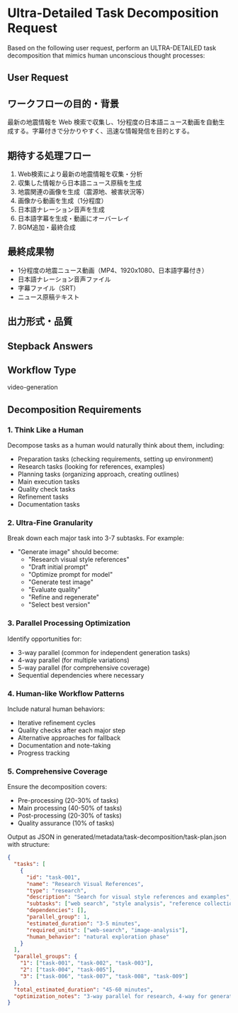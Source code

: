 # Ultra-Detailed Task Decomposition Request

Based on the following user request, perform an ULTRA-DETAILED task decomposition that mimics human unconscious thought processes:

## User Request
## ワークフローの目的・背景

最新の地震情報を Web 検索で収集し、1分程度の日本語ニュース動画を自動生成する。字幕付きで分かりやすく、迅速な情報発信を目的とする。

## 期待する処理フロー
1. Web検索により最新の地震情報を収集・分析
2. 収集した情報から日本語ニュース原稿を生成
3. 地震関連の画像を生成（震源地、被害状況等）
4. 画像から動画を生成（1分程度）
5. 日本語ナレーション音声を生成
6. 日本語字幕を生成・動画にオーバーレイ
7. BGM追加・最終合成

## 最終成果物
- 1分程度の地震ニュース動画（MP4、1920x1080、日本語字幕付き）
- 日本語ナレーション音声ファイル
- 字幕ファイル（SRT）
- ニュース原稿テキスト

## 出力形式・品質

## Stepback Answers


## Workflow Type
video-generation

## Decomposition Requirements

### 1. Think Like a Human
Decompose tasks as a human would naturally think about them, including:
- Preparation tasks (checking requirements, setting up environment)
- Research tasks (looking for references, examples)
- Planning tasks (organizing approach, creating outlines)
- Main execution tasks
- Quality check tasks
- Refinement tasks
- Documentation tasks

### 2. Ultra-Fine Granularity
Break down each major task into 3-7 subtasks. For example:
- "Generate image" should become:
  - "Research visual style references"
  - "Draft initial prompt"
  - "Optimize prompt for model"
  - "Generate test image"
  - "Evaluate quality"
  - "Refine and regenerate"
  - "Select best version"

### 3. Parallel Processing Optimization
Identify opportunities for:
- 3-way parallel (common for independent generation tasks)
- 4-way parallel (for multiple variations)
- 5-way parallel (for comprehensive coverage)
- Sequential dependencies where necessary

### 4. Human-like Workflow Patterns
Include natural human behaviors:
- Iterative refinement cycles
- Quality checks after each major step
- Alternative approaches for fallback
- Documentation and note-taking
- Progress tracking

### 5. Comprehensive Coverage
Ensure the decomposition covers:
- Pre-processing (20-30% of tasks)
- Main processing (40-50% of tasks)
- Post-processing (20-30% of tasks)
- Quality assurance (10% of tasks)

Output as JSON in generated/metadata/task-decomposition/task-plan.json with structure:
```json
{
  "tasks": [
    {
      "id": "task-001",
      "name": "Research Visual References",
      "type": "research",
      "description": "Search for visual style references and examples",
      "subtasks": ["web search", "style analysis", "reference collection"],
      "dependencies": [],
      "parallel_group": 1,
      "estimated_duration": "3-5 minutes",
      "required_units": ["web-search", "image-analysis"],
      "human_behavior": "natural exploration phase"
    }
  ],
  "parallel_groups": {
    "1": ["task-001", "task-002", "task-003"],
    "2": ["task-004", "task-005"],
    "3": ["task-006", "task-007", "task-008", "task-009"]
  },
  "total_estimated_duration": "45-60 minutes",
  "optimization_notes": "3-way parallel for research, 4-way for generation"
}
```
